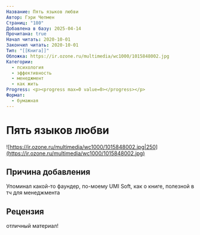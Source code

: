 ```yaml
---
Название: Пять языков любви
Автор: Гэри Чепмен
Страниц: "180"
Добавлена в базу: 2025-04-14
Прочитана: true
Начал читать: 2020-10-01
Закончил читать: 2020-10-01
Тип: "[[Книга]]"
Обложка: https://ir.ozone.ru/multimedia/wc1000/1015848002.jpg
Категории:
  - психология
  - эффективность
  - менеджмент
  - как жить
Progress: <p><progress max=0 value=0></progress></p>
Формат:
  - бумажная
---
```

# Пять языков любви

![https://ir.ozone.ru/multimedia/wc1000/1015848002.jpg|250](https://ir.ozone.ru/multimedia/wc1000/1015848002.jpg)

## Причина добавления

Упоминал какой-то фаундер, по-моему UMI Soft, как о книге, полезной в тч для менеджмента

## Рецензия

отличный материал!